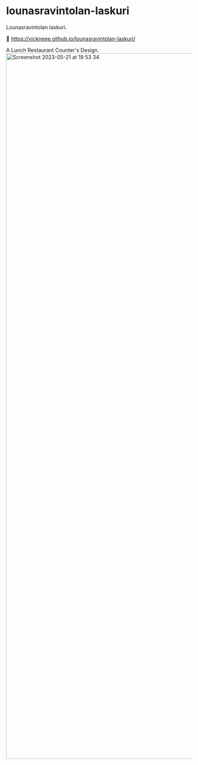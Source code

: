# lounasravintolan-laskuri

Lounasravintolan laskuri.

🔗 https://vickneee.github.io/lounasravintolan-laskuri/

A Lunch Restaurant Counter's Design.
<img width="1913" alt="Screenshot 2023-05-21 at 19 53 34" src="https://github.com/vickneee/lounasravintolan-laskuri/assets/93821265/67634c54-a85f-484b-9976-9dffcb10fe98">
